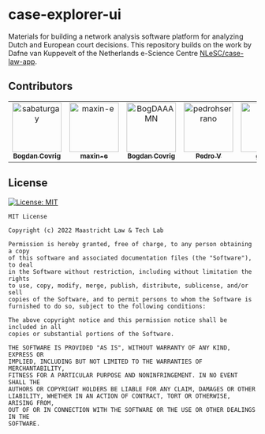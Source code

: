 # case-explorer-ui

Materials for building a network analysis software platform for analyzing Dutch and European court decisions. This repository builds on the work by Dafne van Kuppevelt of the Netherlands e-Science Centre [NLeSC/case-law-app](https://github.com/NLeSC/case-law-app).

## Contributors

<!-- readme: contributors,gijsvd -start -->
<table>
<tr>
    <td align="center">
        <a href="https://github.com/sabaturgay">
            <img src="https://avatars.githubusercontent.com/u/22500853?v=4" width="100;" alt="sabaturgay"/>
            <br />
            <sub><b>Bogdan Covrig</b></sub>
        </a>
    </td>
    <td align="center">
        <a href="https://github.com/maxin-e">
            <img src="https://avatars.githubusercontent.com/u/15159137?v=4" width="100;" alt="maxin-e"/>
            <br />
            <sub><b>maxin-e</b></sub>
        </a>
    </td>
    <td align="center">
        <a href="https://github.com/BogDAAAMN">
            <img src="https://avatars.githubusercontent.com/u/22895284?v=4" width="100;" alt="BogDAAAMN"/>
            <br />
            <sub><b>Bogdan Covrig</b></sub>
        </a>
    </td>
    <td align="center">
        <a href="https://github.com/pedrohserrano">
            <img src="https://avatars.githubusercontent.com/u/12054964?v=4" width="100;" alt="pedrohserrano"/>
            <br />
            <sub><b>Pedro V</b></sub>
        </a>
    </td>
    <td align="center">
        <a href="https://github.com/gijsvd">
            <img src="https://avatars.githubusercontent.com/u/31765316?v=4" width="100;" alt="gijsvd"/>
            <br />
            <sub><b>gijsvd</b></sub>
        </a>
    </td></tr>
</table>
<!-- readme: contributors,gijsvd -end -->

## License 

[![License: MIT](https://img.shields.io/badge/License-MIT-green.svg)](https://opensource.org/licenses/MIT)

```
MIT License

Copyright (c) 2022 Maastricht Law & Tech Lab

Permission is hereby granted, free of charge, to any person obtaining a copy
of this software and associated documentation files (the "Software"), to deal
in the Software without restriction, including without limitation the rights
to use, copy, modify, merge, publish, distribute, sublicense, and/or sell
copies of the Software, and to permit persons to whom the Software is
furnished to do so, subject to the following conditions:

The above copyright notice and this permission notice shall be included in all
copies or substantial portions of the Software.

THE SOFTWARE IS PROVIDED "AS IS", WITHOUT WARRANTY OF ANY KIND, EXPRESS OR
IMPLIED, INCLUDING BUT NOT LIMITED TO THE WARRANTIES OF MERCHANTABILITY,
FITNESS FOR A PARTICULAR PURPOSE AND NONINFRINGEMENT. IN NO EVENT SHALL THE
AUTHORS OR COPYRIGHT HOLDERS BE LIABLE FOR ANY CLAIM, DAMAGES OR OTHER
LIABILITY, WHETHER IN AN ACTION OF CONTRACT, TORT OR OTHERWISE, ARISING FROM,
OUT OF OR IN CONNECTION WITH THE SOFTWARE OR THE USE OR OTHER DEALINGS IN THE
SOFTWARE.
```